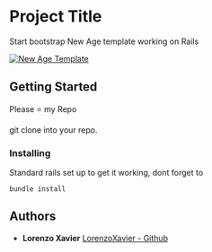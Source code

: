 # Project Title

Start bootstrap New Age template working on Rails

<a href="https://imgflip.com/gif/321j5d"><img src="https://i.imgflip.com/321j5d.gif" title="New Age Template"/></a>

## Getting Started

Please :star: my Repo

git clone into your repo.


### Installing

Standard rails set up to get it working, dont forget to

```
bundle install
```
## Authors

* **Lorenzo Xavier** [LorenzoXavier - Github](https://github.com/LorenzoXavier)

